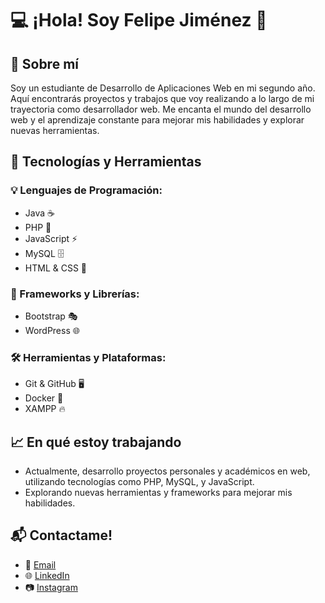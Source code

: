 # 💻 ¡Hola! Soy Felipe Jiménez 👋

## 📌 Sobre mí
Soy un estudiante de Desarrollo de Aplicaciones Web en mi segundo año. Aquí encontrarás proyectos y trabajos que voy realizando a lo largo de mi trayectoria como desarrollador web. Me encanta el mundo del desarrollo web y el aprendizaje constante para mejorar mis habilidades y explorar nuevas herramientas.

## 🚀 Tecnologías y Herramientas

### 💡 Lenguajes de Programación:
- Java ☕
- PHP 🐘
- JavaScript ⚡
- MySQL 🗄️
- HTML & CSS 🎨

### 🔧 Frameworks y Librerías:
- Bootstrap 🎭
- WordPress 🌐

### 🛠️ Herramientas y Plataformas:
- Git & GitHub 🖥️
- Docker 🐳
- XAMPP 🔥

## 📈 En qué estoy trabajando
- Actualmente, desarrollo proyectos personales y académicos en web, utilizando tecnologías como PHP, MySQL, y JavaScript.
- Explorando nuevas herramientas y frameworks para mejorar mis habilidades.

## 📬 Contactame!
- 📧 [Email](mailto:jimenezluquefelipe@gmail.com)
- 🌐 [LinkedIn](https://www.linkedin.com/in/felipe-jiménez-luque-b6a1082a2/)
- 📷 [Instagram](https://www.instagram.com/felipejimeenezz)
